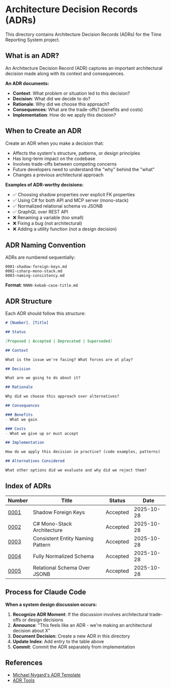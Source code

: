 # Architecture Decision Records (ADRs)

This directory contains Architecture Decision Records (ADRs) for the Time Reporting System project.

## What is an ADR?

An Architecture Decision Record (ADR) captures an important architectural decision made along with its context and consequences.

**An ADR documents:**
- **Context**: What problem or situation led to this decision?
- **Decision**: What did we decide to do?
- **Rationale**: Why did we choose this approach?
- **Consequences**: What are the trade-offs? (benefits and costs)
- **Implementation**: How do we apply this decision?

## When to Create an ADR

Create an ADR when you make a decision that:
- Affects the system's structure, patterns, or design principles
- Has long-term impact on the codebase
- Involves trade-offs between competing concerns
- Future developers need to understand the "why" behind the "what"
- Changes a previous architectural approach

**Examples of ADR-worthy decisions:**
- ✅ Choosing shadow properties over explicit FK properties
- ✅ Using C# for both API and MCP server (mono-stack)
- ✅ Normalized relational schema vs JSONB
- ✅ GraphQL over REST API
- ❌ Renaming a variable (too small)
- ❌ Fixing a bug (not architectural)
- ❌ Adding a utility function (not a design decision)

## ADR Naming Convention

ADRs are numbered sequentially:

```
0001-shadow-foreign-keys.md
0002-csharp-mono-stack.md
0003-naming-consistency.md
```

**Format**: `NNNN-kebab-case-title.md`

## ADR Structure

Each ADR should follow this structure:

```markdown
# [Number]. [Title]

## Status

[Proposed | Accepted | Deprecated | Superseded]

## Context

What is the issue we're facing? What forces are at play?

## Decision

What are we going to do about it?

## Rationale

Why did we choose this approach over alternatives?

## Consequences

### Benefits
- What we gain

### Costs
- What we give up or must accept

## Implementation

How do we apply this decision in practice? (code examples, patterns)

## Alternatives Considered

What other options did we evaluate and why did we reject them?
```

## Index of ADRs

| Number | Title | Status | Date |
|--------|-------|--------|------|
| [0001](0001-shadow-foreign-keys.md) | Shadow Foreign Keys | Accepted | 2025-10-28 |
| [0002](0002-csharp-mono-stack.md) | C# Mono-Stack Architecture | Accepted | 2025-10-28 |
| [0003](0003-naming-consistency.md) | Consistent Entity Naming Pattern | Accepted | 2025-10-28 |
| [0004](0004-normalized-schema.md) | Fully Normalized Schema | Accepted | 2025-10-28 |
| [0005](0005-relational-over-jsonb.md) | Relational Schema Over JSONB | Accepted | 2025-10-28 |

## Process for Claude Code

**When a system design discussion occurs:**

1. **Recognize ADR Moment**: If the discussion involves architectural trade-offs or design decisions
2. **Announce**: "This feels like an ADR - we're making an architectural decision about X"
3. **Document Decision**: Create a new ADR in this directory
4. **Update Index**: Add entry to the table above
5. **Commit**: Commit the ADR separately from implementation

## References

- [Michael Nygard's ADR Template](https://github.com/joelparkerhenderson/architecture-decision-record)
- [ADR Tools](https://github.com/npryce/adr-tools)

